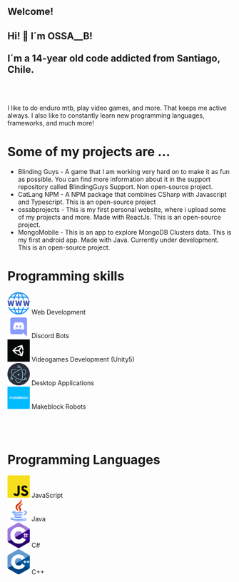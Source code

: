 <body>
            <h2>Welcome!</h2>
            <h2>
                Hi! 👋 I´m OSSA__B!<br><br> I´m a 14-year old code addicted from Santiago, Chile.
            </h2> <br><br>
            <p>
                        I like to do enduro mtb, play video games, and more. That keeps me active always. I also like to constantly learn new programming languages, frameworks, and much more!
            </p>
            <div>
                        <h1>Some of my projects are ...</h1>
                        <ul>
                                    <li>Blinding Guys - A game that I am working very hard on to make it as fun as possible. You can find more information about it in the support repository called BlindingGuys Support. Non open-source project.</li>
                                    <li>CatLang NPM - A NPM package that combines CSharp with Javascript and Typescript. This is an open-source project</li>
                                    <li>ossabprojects - This is my first personal website, where i upload some of my projects and more. Made with ReactJs. This is an open-source project.</li>
                                    <li>MongoMobile - This is an app to explore MongoDB Clusters data. This is my first android app. Made with Java. Currently under development. This is an open-source project.</li>
                        </ul>
            </div>
            <div>
                        <h1>Programming skills</h1>
                <p>
                <img src="assets/index-www.png" width="50"> Web Development <br>
                <img src="assets/index-discord.png" width="50"> Discord Bots <br>
                <img src="assets/index-unity.png" width="50"> Videogames Development (Unity5)<br>
                <img src="assets/index-electron.png" width="50"> Desktop Applications <br>
                <img src="assets/index-makeblock.png" width="50"> Makeblock Robots <br>
                </p>
            </div>
            <h2>
            <br>
            </h2>
            <div>
                        <h1>Programming Languages</h1>
                <p>
                <img src="assets/index-js.png" width="50"> JavaScript <br>
                <img src="assets/index-java.png" width="50"> Java <br>
                <img src="assets/index-cs.png" width="50"> C# <br>
                <img src="assets/index-cpp.png" width="50"> C++ <br>
                </p>
            </div>
</body>
